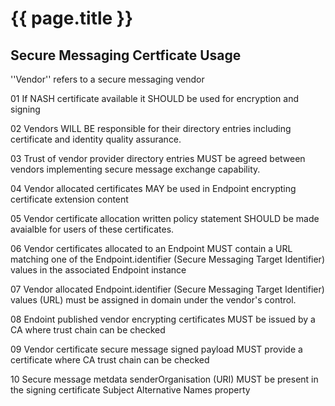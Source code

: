 # {{ page.title }}

## Secure Messaging Certficate Usage

''Vendor'' refers to a secure messaging vendor

01 If NASH certificate available it SHOULD be used for encryption and signing

02 Vendors WILL BE responsible for their directory entries including certificate and identity quality assurance.

03 Trust of vendor provider directory entries MUST be agreed between vendors implementing secure message exchange capability.

04 Vendor allocated certificates MAY be used in Endpoint encrypting certificate extension content

05 Vendor certificate allocation written policy statement SHOULD be made avaialble for users of these certificates.

06 Vendor certificates allocated to an Endpoint MUST contain a URL matching one of the Endpoint.identifier (Secure Messaging Target Identifier) values in the associated Endpoint instance

07 Vendor allocated Endpoint.identifier (Secure Messaging Target Identifier) values (URL) must be assigned in domain under the vendor's control.

08 Endoint published vendor encrypting certificates MUST be issued by a CA where trust chain can be checked

09 Vendor certificate secure message signed payload MUST provide a certificate where CA trust chain can be checked

10 Secure message metdata senderOrganisation (URI) MUST be present in the signing certificate Subject Alternative Names property

